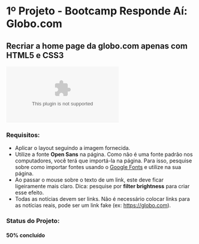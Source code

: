 # 1º Projeto - Bootcamp Responde Aí: Globo.com 

## Recriar a home page da globo.com apenas com HTML5 e CSS3

![Badge](https://img.shields.io/github/license/lfaires/Projeto001-globo.com)

### Requisitos:

* Aplicar o layout seguindo a imagem fornecida.
* Utilize a fonte **Open Sans** na página. Como não é uma fonte padrão nos computadores, você terá que importá-la na página. Para isso, pesquise sobre como importar fontes usando o [Google Fonts](https://fonts.google.com/) e utilize na sua página.
* Ao passar o mouse sobre o texto de um link, este deve ficar ligeiramente mais claro. Dica: pesquise por **filter brightness** para criar esse efeito.
* Todas as notícias devem ser links. Não é necessário colocar links para as notícias reais, pode ser um link fake (ex: https://globo.com).

### Status do Projeto:

#### 50% concluído

